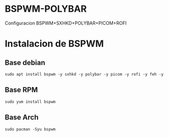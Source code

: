 # BSPWM-POLYBAR
Configuracion BSPWM+SXHKD+POLYBAR+PICOM+ROFI

<h1>Instalacion de BSPWM</h1>

<h2>Base debian</h2>

```
sudo apt install bspwm -y sxhkd -y polybar -y picom -y rofi -y feh -y
```

<h2>Base RPM</h2>
<code>sudo yum install bspwm</code>

<h2>Base Arch</h2>
<code>sudo pacman -Syu bspwm</code>
